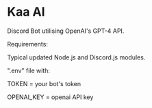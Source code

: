 # Kaa AI
Discord Bot utilising OpenAI's GPT-4 API.

Requirements:

Typical updated Node.js and Discord.js modules.

".env" file with:

TOKEN = your bot's token

OPENAI_KEY = openai API key
